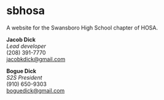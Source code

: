 # sbhosa

A website for the Swansboro High School chapter of HOSA.

**Jacob Dick**  
_Lead developer_  
(208) 391-7770  
jacobkdick@gmail.com

**Bogue Dick**  
_S2S President_  
(910) 650-9303  
boguedick@gmail.com

